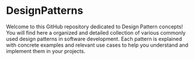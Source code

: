 # DesignPatterns
Welcome to this GitHub repository dedicated to Design Pattern concepts! You will find here a organized and detailed collection of various commonly used design patterns in software development. Each pattern is explained with concrete examples and relevant use cases to help you understand and implement them in your projects.
